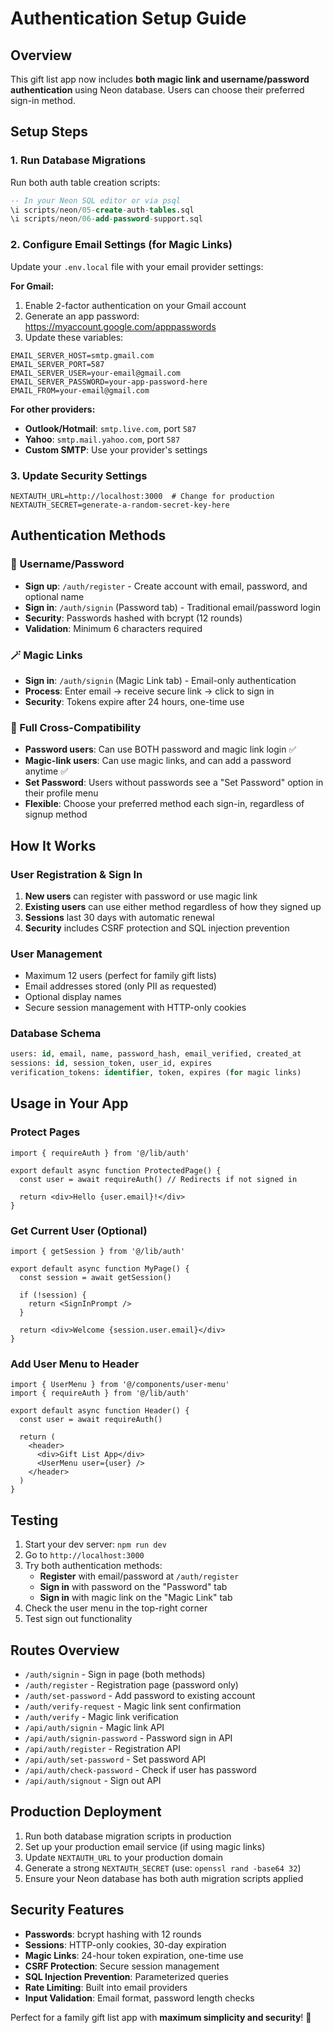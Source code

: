 # Authentication Setup Guide

## Overview
This gift list app now includes **both magic link and username/password authentication** using Neon database. Users can choose their preferred sign-in method.

## Setup Steps

### 1. Run Database Migrations
Run both auth table creation scripts:
```sql
-- In your Neon SQL editor or via psql
\i scripts/neon/05-create-auth-tables.sql
\i scripts/neon/06-add-password-support.sql
```

### 2. Configure Email Settings (for Magic Links)
Update your `.env.local` file with your email provider settings:

**For Gmail:**
1. Enable 2-factor authentication on your Gmail account
2. Generate an app password: https://myaccount.google.com/apppasswords
3. Update these variables:
```env
EMAIL_SERVER_HOST=smtp.gmail.com
EMAIL_SERVER_PORT=587
EMAIL_SERVER_USER=your-email@gmail.com
EMAIL_SERVER_PASSWORD=your-app-password-here
EMAIL_FROM=your-email@gmail.com
```

**For other providers:**
- **Outlook/Hotmail**: `smtp.live.com`, port `587`
- **Yahoo**: `smtp.mail.yahoo.com`, port `587`
- **Custom SMTP**: Use your provider's settings

### 3. Update Security Settings
```env
NEXTAUTH_URL=http://localhost:3000  # Change for production
NEXTAUTH_SECRET=generate-a-random-secret-key-here
```

## Authentication Methods

### 🔐 Username/Password
- **Sign up**: `/auth/register` - Create account with email, password, and optional name
- **Sign in**: `/auth/signin` (Password tab) - Traditional email/password login
- **Security**: Passwords hashed with bcrypt (12 rounds)
- **Validation**: Minimum 6 characters required

### 🪄 Magic Links
- **Sign in**: `/auth/signin` (Magic Link tab) - Email-only authentication
- **Process**: Enter email → receive secure link → click to sign in
- **Security**: Tokens expire after 24 hours, one-time use

### 🔄 Full Cross-Compatibility
- **Password users**: Can use BOTH password and magic link login ✅
- **Magic-link users**: Can use magic links, and can add a password anytime ✅
- **Set Password**: Users without passwords see a "Set Password" option in their profile menu
- **Flexible**: Choose your preferred method each sign-in, regardless of signup method

## How It Works

### User Registration & Sign In
1. **New users** can register with password or use magic link
2. **Existing users** can use either method regardless of how they signed up
3. **Sessions** last 30 days with automatic renewal
4. **Security** includes CSRF protection and SQL injection prevention

### User Management
- Maximum 12 users (perfect for family gift lists)
- Email addresses stored (only PII as requested)
- Optional display names
- Secure session management with HTTP-only cookies

### Database Schema
```sql
users: id, email, name, password_hash, email_verified, created_at
sessions: id, session_token, user_id, expires
verification_tokens: identifier, token, expires (for magic links)
```

## Usage in Your App

### Protect Pages
```tsx
import { requireAuth } from '@/lib/auth'

export default async function ProtectedPage() {
  const user = await requireAuth() // Redirects if not signed in

  return <div>Hello {user.email}!</div>
}
```

### Get Current User (Optional)
```tsx
import { getSession } from '@/lib/auth'

export default async function MyPage() {
  const session = await getSession()

  if (!session) {
    return <SignInPrompt />
  }

  return <div>Welcome {session.user.email}</div>
}
```

### Add User Menu to Header
```tsx
import { UserMenu } from '@/components/user-menu'
import { requireAuth } from '@/lib/auth'

export default async function Header() {
  const user = await requireAuth()

  return (
    <header>
      <div>Gift List App</div>
      <UserMenu user={user} />
    </header>
  )
}
```

## Testing
1. Start your dev server: `npm run dev`
2. Go to `http://localhost:3000`
3. Try both authentication methods:
   - **Register** with email/password at `/auth/register`
   - **Sign in** with password on the "Password" tab
   - **Sign in** with magic link on the "Magic Link" tab
4. Check the user menu in the top-right corner
5. Test sign out functionality

## Routes Overview
- `/auth/signin` - Sign in page (both methods)
- `/auth/register` - Registration page (password only)
- `/auth/set-password` - Add password to existing account
- `/auth/verify-request` - Magic link sent confirmation
- `/auth/verify` - Magic link verification
- `/api/auth/signin` - Magic link API
- `/api/auth/signin-password` - Password sign in API
- `/api/auth/register` - Registration API
- `/api/auth/set-password` - Set password API
- `/api/auth/check-password` - Check if user has password
- `/api/auth/signout` - Sign out API

## Production Deployment
1. Run both database migration scripts in production
2. Set up your production email service (if using magic links)
3. Update `NEXTAUTH_URL` to your production domain
4. Generate a strong `NEXTAUTH_SECRET` (use: `openssl rand -base64 32`)
5. Ensure your Neon database has both auth migration scripts applied

## Security Features
- **Passwords**: bcrypt hashing with 12 rounds
- **Sessions**: HTTP-only cookies, 30-day expiration
- **Magic Links**: 24-hour token expiration, one-time use
- **CSRF Protection**: Secure session management
- **SQL Injection Prevention**: Parameterized queries
- **Rate Limiting**: Built into email providers
- **Input Validation**: Email format, password length checks

Perfect for a family gift list app with **maximum simplicity and security**! 🎁
